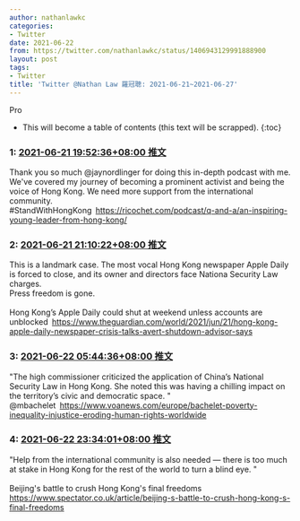 ```yaml
---
author: nathanlawkc
categories:
- Twitter
date: 2021-06-22
from: https://twitter.com/nathanlawkc/status/1406943129991888900
layout: post
tags:
- Twitter
title: 'Twitter @Nathan Law 羅冠聰: 2021-06-21~2021-06-27'
---
```


Pro

* This will become a table of contents (this text will be scrapped).
{:toc}

### 1: [2021-06-21 19:52:36+08:00 推文](https://twitter.com/nathanlawkc/status/1406943129991888900)

Thank you so much @jaynordlinger  for doing this in-depth podcast with me. We've covered my journey of becoming a prominent activist and being the voice of Hong Kong. We need more support from the international community. <br>#StandWithHongKong <a href="https://ricochet.com/podcast/q-and-a/an-inspiring-young-leader-from-hong-kong/" target="_blank" rel="noopener noreferrer">https://ricochet.com/podcast/q-and-a/an-inspiring-young-leader-from-hong-kong/</a>

### 2: [2021-06-21 21:10:22+08:00 推文](https://twitter.com/nathanlawkc/status/1406962699066613764)

This is a landmark case. The most vocal Hong Kong newspaper Apple Daily is forced to close, and its owner and directors face Nationa Security Law charges. <br>Press freedom is gone.<br><br>Hong Kong’s Apple Daily could shut at weekend unless accounts are unblocked <a href="https://www.theguardian.com/world/2021/jun/21/hong-kong-apple-daily-newspaper-crisis-talks-avert-shutdown-advisor-says" target="_blank" rel="noopener noreferrer">https://www.theguardian.com/world/2021/jun/21/hong-kong-apple-daily-newspaper-crisis-talks-avert-shutdown-advisor-says</a>

### 3: [2021-06-22 05:44:36+08:00 推文](https://twitter.com/nathanlawkc/status/1407092112303267842)

"The high commissioner criticized the application of China’s National Security Law in Hong Kong. She noted this was having a chilling impact on the territory’s civic and democratic space. "<br>@mbachelet <a href="https://www.voanews.com/europe/bachelet-poverty-inequality-injustice-eroding-human-rights-worldwide" target="_blank" rel="noopener noreferrer">https://www.voanews.com/europe/bachelet-poverty-inequality-injustice-eroding-human-rights-worldwide</a>

### 4: [2021-06-22 23:34:01+08:00 推文](https://twitter.com/nathanlawkc/status/1407361236845699074)

"Help from the international community is also needed — there is too much at stake in Hong Kong for the rest of the world to turn a blind eye. "<br><br>Beijing's battle to crush Hong Kong's final freedoms <a href="https://www.spectator.co.uk/article/beijing-s-battle-to-crush-hong-kong-s-final-freedoms" target="_blank" rel="noopener noreferrer">https://www.spectator.co.uk/article/beijing-s-battle-to-crush-hong-kong-s-final-freedoms</a>


